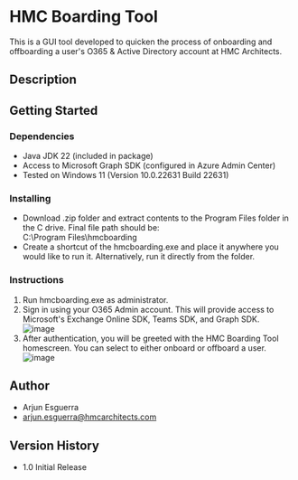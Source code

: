 # HMC Boarding Tool

This is a GUI tool developed to quicken the process of onboarding and offboarding a user's O365 & Active Directory account at HMC Architects.

## Description



## Getting Started

### Dependencies

* Java JDK 22 (included in package)
* Access to Microsoft Graph SDK (configured in Azure Admin Center)
* Tested on Windows 11 (Version 10.0.22631 Build 22631)

### Installing

* Download .zip folder and extract contents to the Program Files folder in the C drive. Final file path should be: <br/> C:\Program Files\hmcboarding</br>
* Create a shortcut of the hmcboarding.exe and place it anywhere you would like to run it. Alternatively, run it directly from the folder.

### Instructions

1. Run hmcboarding.exe as administrator.</br>
2. Sign in using your O365 Admin account. This will provide access to Microsoft's Exchange Online SDK, Teams SDK, and Graph SDK.
<br/>![image](https://github.com/arjun-esguerra/HMC-Boarding-Tool/assets/169405197/9a452bc5-054f-47f1-8ade-3718c185cf76)<br/>
4. After authentication, you will be greeted with the HMC Boarding Tool homescreen. You can select to either onboard or offboard a user.
   <br/>![image](https://github.com/arjun-esguerra/HMC-Boarding-Tool/assets/169405197/c9389067-adbb-48c5-841c-84f77939e97f)<br/>




## Author

* Arjun Esguerra 
* arjun.esguerra@hmcarchitects.com

## Version History

* 1.0 Initial Release

